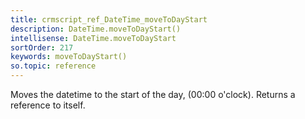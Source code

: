 ```yaml
---
title: crmscript_ref_DateTime_moveToDayStart
description: DateTime.moveToDayStart()
intellisense: DateTime.moveToDayStart
sortOrder: 217
keywords: moveToDayStart()
so.topic: reference
---
```


Moves the datetime to the start of the day, (00:00 o'clock). Returns a reference to itself.


